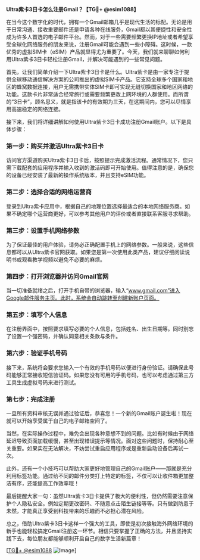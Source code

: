 **Ultra紫卡3日卡怎么注册Gmail？【TG💪+ @esim1088】**

在当今这个数字化的时代，拥有一个Gmail邮箱几乎是现代生活的标配。无论是用于日常沟通、接收重要邮件还是申请各种在线服务，Gmail都以其便捷性和安全性成为许多人首选的电子邮件平台。然而，对于一些需要频繁更换IP地址或者希望享受全球化网络服务的朋友来说，注册Gmail可能会遇到一些小障碍。这时候，一款优秀的虚拟SIM卡（eSIM）产品就显得尤为重要了。今天，我们就来聊聊如何利用Ultra紫卡3日卡轻松注册Gmail，并解决可能遇到的一些常见问题。

首先，让我们简单介绍一下Ultra紫卡3日卡是什么。Ultra紫卡是由一家专注于提供全球移动通信解决方案的公司推出的虚拟SIM卡产品。它支持全球多个国家和地区的蜂窝数据连接，用户无需携带实体SIM卡即可实现无缝切换国家和地区网络的功能。这款卡片非常适合经常旅行或需要频繁更改上网环境的人群使用。而所谓的“3日卡”，顾名思义，就是指该卡的有效期为三天，在这期间内，您可以尽情享用高速稳定的网络连接。

接下来，我们将详细讲解如何使用Ultra紫卡3日卡成功注册Gmail账户。以下是具体步骤：

### 第一步：购买并激活Ultra紫卡3日卡
访问官方渠道购买Ultra紫卡3日卡后，按照提示完成激活流程。通常情况下，您只需下载配套的应用程序并输入收到的激活码即可开始使用。值得注意的是，确保您的设备已经安装了最新的操作系统版本，并且支持eSIM功能。

### 第二步：选择合适的网络运营商
登录到Ultra紫卡应用中，根据自己的地理位置选择最适合的本地网络服务商。如果不确定哪个运营商更好，可以参考其他用户的评价或者直接联系客服寻求帮助。

### 第三步：设置手机网络参数
为了保证最佳的用户体验，请务必正确配置手机上的网络参数。一般来说，这些信息都可以从Ultra紫卡官网获取。如果您是第一次使用此类产品，建议仔细阅读说明书或观看教学视频以避免不必要的麻烦。

### 第四步：打开浏览器并访问Gmail官网
当一切准备就绪之后，打开手机自带的浏览器，输入“www.gmail.com”进入Google邮件服务主页。此时，系统会自动跳转至创建新账户页面。

### 第五步：填写个人信息
在注册界面中，按照要求填写必要的个人信息，包括姓名、出生日期等。同时别忘了设置一个强密码，并确认同意相关条款与条件。

### 第六步：验证手机号码
接下来，系统将会要求您输入一个有效的手机号码以便进行身份验证。请确保此号码能够正常接收短信验证码。如果您没有可用的手机号码，也可以考虑通过第三方工具生成虚拟号码来进行测试。

### 第七步：完成注册
一旦所有资料审核无误并通过验证后，恭喜您！一个新的Gmail账户诞生啦！现在就可以开始享受属于自己的电子邮箱空间了。

当然，在实际操作过程中，难免会出现各种意想不到的问题。比如有时候由于网络延迟导致页面加载缓慢，甚至出现错误提示等情况。面对这些问题时，保持耐心至关重要。如果实在无法解决，不妨尝试重启应用程序或是重新启动设备后再试一次。

此外，还有一个小技巧可以帮助大家更好地管理自己的Gmail账户——那就是充分利用标签功能。通过给不同的邮件分类打上特定的标签，不仅可以让收件箱更加整洁有序，还能提高工作效率哦！

最后提醒大家一句：虽然Ultra紫卡3日卡提供了极大的便利性，但仍然需要注意保护个人隐私安全。例如定期更改密码、不随意点击陌生链接等等。只有做到防患于未然，才能真正享受到科技带来的乐趣而不必担心潜在风险。

总之，借助Ultra紫卡3日卡这样一个强大的工具，即使是初次接触海外网络环境的新手也能轻松搞定Gmail注册这一环节。相信只要掌握了正确的方法，并且坚持实践下去，每位朋友都能够顺利开启自己的数字生活新篇章！

[[TG💪+ @esim1088](https://t.me/s/esim1088) ![Image](https://i.postimg.cc/4NQfJmqS/Snipaste-2025-05-13-00-14-12.png)]